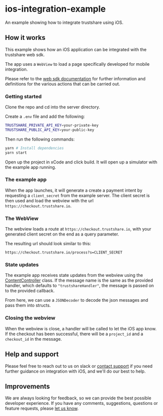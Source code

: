 # ios-integration-example
An example showing how to integrate trustshare using iOS.

## How it works
This example shows how an iOS application can be integrated with the trustshare web sdk.

The app uses a `WebView` to load a page specifically developed for mobile integration. 

Please refer to the [web sdk documentation](https://docs.trustshare.io/guides/sdks/web-sdk) for further information and definitions for the various actions that can be carried out.

### Getting started

Clone the repo and cd into the server directory.

Create a `.env` file and add the following:

```bash
TRUSTSHARE_PRIVATE_API_KEY=your-private-key
TRUSTSHARE_PUBLIC_API_KEY=your-public-key
```

Then run the following commands:

```bash
yarn # Install dependencies
yarn start
```

Open up the project in xCode and click build. It will open up a simulator with the example app running.

### The example app

When the app launches, it will generate a create a payment intent by requesting a `client_secret` from the example server. The client secret is then used and load the webview with the url `https://checkout.trustshare.io`.

### The WebView
The webview loads a route at `https://checkout.trustshare.io`, with your generated client secret on the end as a query parameter.

The resulting url should look similar to this: 

`https://checkout.trustshare.io/process?s=CLIENT_SECRET`

### State updates
The example app receives state updates from the webview using the [ContentController](/ios-integration-example/TrustshareView.swift#L9) class. 
If the message name is the same as the provided handler, which defaults to `"trustshareHandler"`, the message is passed on to the provided callback.

From here, we can use a `JSONDecoder` to decode the json messages and pass them into structs.

### Closing the webview
When the webview is close, a handler will be called to let the iOS app know. If the checkout has been successful, there will be a `project_id` and a `checkout_id` in the message.

## Help and support

Please feel free to reach out to us on slack or [contact support](mailto:support@trustshare.co) if you need further guidance on integration with iOS, and we'll do our best to help.

## Improvements
We are always looking for feedback, so we can provide the best possible developer experience.
If you have any comments, suggestions, questions or feature requests, please [let us know](mailto:engineers@trustshare.co).
